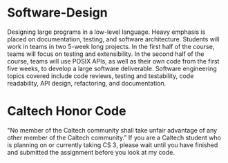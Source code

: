# Software-Design
Designing large programs in a low-level language. Heavy emphasis is placed on documentation, testing, and software architecture. Students will work in teams in two 5-week long projects. In the first half of the course, teams will focus on testing and extensibility. In the second half of the course, teams will use POSIX APIs, as well as their own code from the first five weeks, to develop a large software deliverable. Software engineering topics covered include code reviews, testing and testability, code readability, API design, refactoring, and documentation.
# Caltech Honor Code
"No member of the Caltech community shall take unfair advantage of any other member of the Caltech community.” If you are a Caltech student who is planning on or currently taking CS 3, please wait until you have finished and submitted the assignment before you look at my code.
